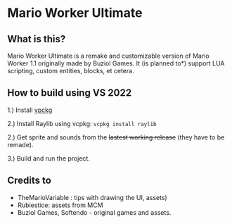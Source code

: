# Mario Worker Ultimate

## What is this?

Mario Worker Ultimate is a remake and customizable version of Mario Worker 1.1 originally made by Buziol Games. It (is planned to*) support LUA scripting, custom entities, blocks, et cetera.

## How to build using VS 2022

1.) Install [vpckg](https://vcpkg.io/en/)

2.) Install Raylib using vcpkg: `vcpkg install raylib`

2.) Get sprite and sounds from the ~~lastest working release~~ (they have to be remade).

3.) Build and run the project.

## Credits to

- TheMarioVariable : tips with drawing the UI, assets)
- Rubiestice: assets from MCM
- Buziol Games, Softendo - original games and assets.
